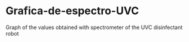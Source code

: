 # Grafica-de-espectro-UVC
Graph of the values obtained with spectrometer  of the UVC disinfectant robot 
